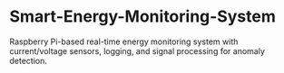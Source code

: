 # Smart-Energy-Monitoring-System
Raspberry Pi-based real-time energy monitoring system with current/voltage sensors, logging, and signal processing for anomaly detection.
